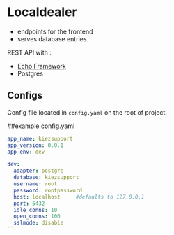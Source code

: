 # Localdealer

* endpoints for the frontend
* serves database entries

REST API with :
* [Echo Framework](https://echo.labstack.com/guide/migration)
* Postgres

## Configs

Config file located in ```config.yaml``` on the root of project. 

##example config.yaml
```yaml
app_name: kiezsupport
app_version: 0.0.1
app_env: dev

dev:
  adapter: postgre
  database: kiezsupport
  username: root
  password: rootpassword
  host: localhost     #defaults to 127.0.0.1
  port: 5432
  idle_conns: 10
  open_conns: 100
  sslmode: disable
``